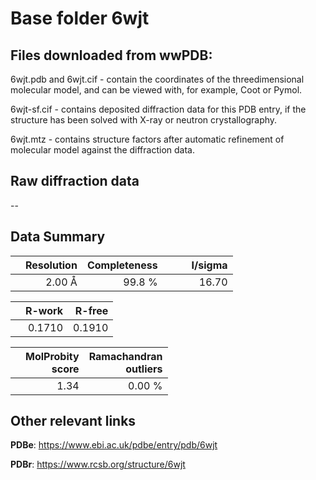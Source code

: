 # Base folder 6wjt

## Files downloaded from wwPDB:

6wjt.pdb and 6wjt.cif - contain the coordinates of the threedimensional molecular model, and can be viewed with, for example, Coot or Pymol.

6wjt-sf.cif - contains deposited diffraction data for this PDB entry, if the structure has been solved with X-ray or neutron crystallography.

6wjt.mtz - contains structure factors after automatic refinement of molecular model against the diffraction data.

## Raw diffraction data

--<br> 

## Data Summary
|   | Resolution | Completeness| I/sigma |
|---|-------------:|----------------:|--------------:|
|   |2.00 Å|99.8  %|<img width=50/>16.70|

|   | **R-work**| **R-free**   
|---|-------------:|----------------:|           
||0.1710|0.1910|

|   |**MolProbity<br>score**| **Ramachandran<br>outliers** 
|---|-------------:|----------------:|
||1.34|0.00 %|

## Other relevant links 
**PDBe**:  https://www.ebi.ac.uk/pdbe/entry/pdb/6wjt
 
**PDBr**: https://www.rcsb.org/structure/6wjt 

